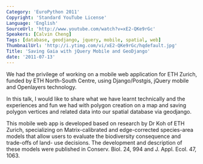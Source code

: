 ```yaml
---
Category: 'EuroPython 2011'
Copyright: 'Standard YouTube License'
Language: 'English'
SourceUrl: 'http://www.youtube.com/watch?v=xE2-QKe9rGc'
Speakers: [Calvin Cheng]
Tags: [database, geodjango, jquery, mobile, spatial, web]
ThumbnailUrl: 'http://i.ytimg.com/vi/xE2-QKe9rGc/hqdefault.jpg'
Title: 'Saving Gaia with jQuery Mobile and GeoDjango'
date: '2011-07-13'
---
```

We had the privilege of working on a mobile web application for ETH Zurich,
funded by ETH North-South Centre, using Django/Postgis, jQuery mobile and
Openlayers technology.

In this talk, I would like to share what we have learnt technically and the
experiences and fun we had with polygon creation on a map and saving polygon
vertices and related data into our spatial database via geodjango.

This mobile web app is developed based on research by Dr Koh of ETH Zurich,
specializing on Matrix-calibrated and edge-corrected species-area models that
allow users to evaluate the biodiversity consequence and trade-offs of land-
use decisions. The development and description of these models were published
in Conserv. Biol. 24, 994 and J. Appl. Ecol. 47, 1063.
